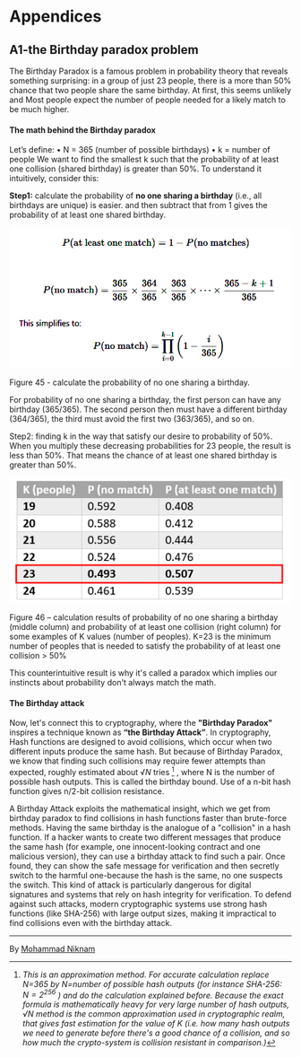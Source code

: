 # Appendices

## A1-the Birthday paradox problem

The Birthday Paradox is a famous problem in probability theory that reveals something surprising: in a group of just 23 people, there is a more than 50% chance that two people share the same birthday. At first, this seems unlikely and Most people expect the number of people needed for a likely match to be much higher. 

#### The math behind the Birthday paradox

Let’s define: 
•	N = 365 (number of possible birthdays)
•	k = number of people
We want to find the smallest k such that the probability of at least one collision (shared birthday) is greater than 50%. To understand it intuitively, consider this: 

**Step1:** calculate the probability of **no one sharing a birthday** (i.e., all birthdays are unique) is easier. and then subtract that from 1 gives the probability of at least one shared birthday.


![Figure 45 - calculate the probability of no one sharing a birthday.](media/fig.45.png)

Figure 45 - calculate the probability of no one sharing a birthday.

For probability of no one sharing a birthday, the first person can have any birthday (365/365). The second person then must have a different birthday (364/365), the third must avoid the first two (363/365), and so on.

Step2: finding k in the way that satisfy our desire to probability of 50%. When you multiply these decreasing probabilities for 23 people, the result is less than 50%. That means the chance of at least one shared birthday is greater than 50%.

![Figure 46 – calculation results of probability of no one sharing a birthday (middle column) and probability of at least one collision (right column) for some examples of K values (number of peoples). K=23 is the minimum number of peoples that is needed to satisfy the probability of at least one collision > 50%](media/fig.46.png)

Figure 46 – calculation results of probability of no one sharing a birthday (middle column) and probability of at least one collision (right column) for some examples of K values (number of peoples). K=23 is the minimum number of peoples that is needed to satisfy the probability of at least one collision > 50%

This counterintuitive result is why it's called a paradox which implies our instincts about probability don't always match the math.

#### The Birthday attack

Now, let's connect this to cryptography, where the **"Birthday Paradox"** inspires a technique known as **“the Birthday Attack”**. In cryptography, Hash functions are designed to avoid collisions, which occur when two different inputs produce the same hash. But because of Birthday Paradox, we know that finding such collisions may require fewer attempts than expected, roughly estimated about $√N$  tries [^1] , where N is the number of possible hash outputs. This is called the birthday bound. Use of a n-bit hash function gives n/2-bit collision resistance. 

A Birthday Attack exploits the mathematical insight, which we get from birthday paradox to find collisions in hash functions faster than brute-force methods. Having the same birthday is the analogue of a "collision" in a hash function. If a hacker wants to create two different messages that produce the same hash (for example, one innocent-looking contract and one malicious version), they can use a birthday attack to find such a pair. Once found, they can show the safe message for verification and then secretly switch to the harmful one-because the hash is the same, no one suspects the switch. This kind of attack is particularly dangerous for digital signatures and systems that rely on hash integrity for verification. To defend against such attacks, modern cryptographic systems use strong hash functions (like SHA-256) with large output sizes, making it impractical to find collisions even with the birthday attack.

---

By [Mohammad Niknam](https://github.com/MohammadNiknam17)

[^1]: *This is an approximation method. For accurate calculation replace N=365 by N=number of possible hash outputs (for instance SHA-256: $N=2^{256}$ ) and do the calculation explained before. Because the exact formula is mathematically heavy for very large number of hash outputs, $√N$ method is the common approximation used in cryptographic realm, that gives fast estimation for the value of K (i.e. how many hash outputs we need to generate before there's a good chance of a collision, and so how much the crypto-system is collision resistant in comparison.)*


